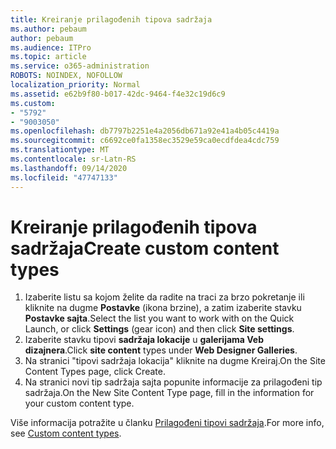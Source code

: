 ```yaml
---
title: Kreiranje prilagođenih tipova sadržaja
ms.author: pebaum
author: pebaum
ms.audience: ITPro
ms.topic: article
ms.service: o365-administration
ROBOTS: NOINDEX, NOFOLLOW
localization_priority: Normal
ms.assetid: e62b9f80-b017-42dc-9464-f4e32c19d6c9
ms.custom:
- "5792"
- "9003050"
ms.openlocfilehash: db7797b2251e4a2056db671a92e41a4b05c4419a
ms.sourcegitcommit: c6692ce0fa1358ec3529e59ca0ecdfdea4cdc759
ms.translationtype: MT
ms.contentlocale: sr-Latn-RS
ms.lasthandoff: 09/14/2020
ms.locfileid: "47747133"
---
```

# <a name="create-custom-content-types"></a><span data-ttu-id="f2ab7-102">Kreiranje prilagođenih tipova sadržaja</span><span class="sxs-lookup"><span data-stu-id="f2ab7-102">Create custom content types</span></span>

1. <span data-ttu-id="f2ab7-103">Izaberite listu sa kojom želite da radite na traci za brzo pokretanje ili kliknite na dugme **Postavke**  (ikona brzine), a zatim izaberite stavku  **Postavke sajta**.</span><span class="sxs-lookup"><span data-stu-id="f2ab7-103">Select the list you want to work with on the Quick Launch, or click **Settings**  (gear icon) and then click  **Site settings**.</span></span>
2. <span data-ttu-id="f2ab7-104">Izaberite stavku tipovi **sadržaja lokacije**  u  **galerijama Veb dizajnera**.</span><span class="sxs-lookup"><span data-stu-id="f2ab7-104">Click **site content**  types under  **Web Designer Galleries**.</span></span>
3. <span data-ttu-id="f2ab7-105">Na stranici "tipovi sadržaja lokacija" kliknite na dugme Kreiraj.</span><span class="sxs-lookup"><span data-stu-id="f2ab7-105">On the Site Content Types page, click Create.</span></span>
4. <span data-ttu-id="f2ab7-106">Na stranici novi tip sadržaja sajta popunite informacije za prilagođeni tip sadržaja.</span><span class="sxs-lookup"><span data-stu-id="f2ab7-106">On the New Site Content Type page, fill in the information for your custom content type.</span></span>

<span data-ttu-id="f2ab7-107">Više informacija potražite u članku  [Prilagođeni tipovi sadržaja](https://support.microsoft.com/office/e1277a2e-a1e8-4473-9126-91a0647766e5#__toc323548991).</span><span class="sxs-lookup"><span data-stu-id="f2ab7-107">For more info, see  [Custom content types](https://support.microsoft.com/office/e1277a2e-a1e8-4473-9126-91a0647766e5#__toc323548991).</span></span>